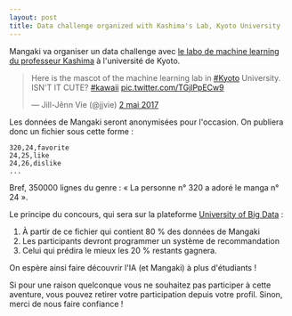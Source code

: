 ```yaml
---
layout: post
title: Data challenge organized with Kashima's Lab, Kyoto University
---
```


Mangaki va organiser un data challenge avec [le labo de machine learning du professeur Kashima](http://www.ml.ist.i.kyoto-u.ac.jp/en/) à l'université de Kyoto.

<blockquote class="twitter-tweet" data-lang="fr"><p lang="en" dir="ltr">Here is the mascot of the machine learning lab in <a href="https://twitter.com/hashtag/Kyoto?src=hash">#Kyoto</a> University. ISN&#39;T IT CUTE? <a href="https://twitter.com/hashtag/kawaii?src=hash">#kawaii</a> <a href="https://t.co/TGjlPpECw9">pic.twitter.com/TGjlPpECw9</a></p>&mdash; Jill-Jênn Vie (@jjvie) <a href="https://twitter.com/jjvie/status/859340308030537728">2 mai 2017</a></blockquote> <script async src="//platform.twitter.com/widgets.js" charset="utf-8"></script>

Les données de Mangaki seront anonymisées pour l'occasion. On publiera donc un fichier sous cette forme :

    320,24,favorite
    24,25,like
    24,26,dislike
    ...

Bref, 350000 lignes du genre : « La personne n° 320 a adoré le manga n° 24 ».

Le principe du concours, qui sera sur la plateforme [University of Big Data](http://universityofbigdata.net/?lang=en) :

1. À partir de ce fichier qui contient 80 % des données de Mangaki
2. Les participants devront programmer un système de recommandation
3. Celui qui prédira le mieux les 20 % restants gagnera.

On espère ainsi faire découvrir l'IA (et Mangaki) à plus d'étudiants !

Si pour une raison quelconque vous ne souhaitez pas participer à cette aventure, vous pouvez retirer votre participation depuis votre profil. Sinon, merci de nous faire confiance !
